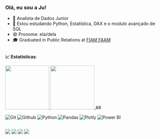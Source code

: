 ### Olá, eu sou a Ju! 

- 🔭 Analista de Dados Junior
- 🌱 Estou estudando Python, Estatística, DAX e o modulo avançado de SQL
- 😄 Pronome: ela/dela
- 🎓 Graduated in Public Relations at [FIAM FAAM](https://www.linkedin.com/school/fiamfaam/)

##
<b> :chart_with_upwards_trend: Estatísticas</b>:

<a href="https://github.com/Julianeris">
  <img height="140em" src="https://github-readme-stats.vercel.app/api?username=Julianeris&show_icons=true&theme=dark&include_commits=true"/>
</a>

<a href="https://github.com/Julianeris">
  <img height="140em" src="https://github-readme-stats.vercel.app/api/top-langs/?username=Julianeris&layout=compact&langs_count=8&theme=dark"/>
</a>
  ##
  
  ![Git](https://img.shields.io/badge/-Git-black?style=flat-square&logo=Git)
  ![Github](https://img.shields.io/badge/-Github-black?style=flat-square&logo=Github)
  ![Python](https://img.shields.io/badge/-Python-black?style=flat-square&logo=Python)
  ![Pandas](https://img.shields.io/badge/-Pandas-black?style=flat-square&logo=Pandas)
  ![Plotly](https://img.shields.io/badge/-Plotly-black?style=flat-square&logo=Plotly)
  ![Power BI](https://img.shields.io/badge/-Power%20BI-black?style=plastic&logo=Power-BI) 
  ##
<div> 
  <a href="https://instagram.com/julesays" target="_blank"><img src="https://img.shields.io/badge/-Instagram-%23E4405F?style=for-the-badge&logo=instagram&logoColor=white" target="_blank"></a>
 <a href="https://discord.gg/Juless#0392" target="_blank"><img src="https://img.shields.io/badge/Discord-7289DA?style=for-the-badge&logo=discord&logoColor=white" target="_blank"></a> 
  <a href = "mailto:julianlima@outlook.com"><img src="https://img.shields.io/badge/-Outlook-%23333?style=for-the-badge&logo=gmail&logoColor=white" target="_blank"></a>
  <a href="https://www.linkedin.com/in/júlia-lima-5a647a120" target="_blank"><img src="https://img.shields.io/badge/-LinkedIn-%230077B5?style=for-the-badge&logo=linkedin&logoColor=white" target="_blank"></a> 

 


  
</div>



